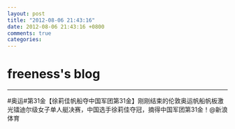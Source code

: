 ```yaml
---
layout: post
title: "2012-08-06 21:43:16"
date: 2012-08-06 21:43:16 +0800
comments: true
categories: 
---
```


# freeness's blog

----------

>
\#奥运\#第31金【徐莉佳帆船夺中国军团第31金】刚刚结束的伦敦奥运帆船帆板激光镭迪尔级女子单人艇决赛，中国选手徐莉佳夺冠，摘得中国军团第31金！@新浪体育